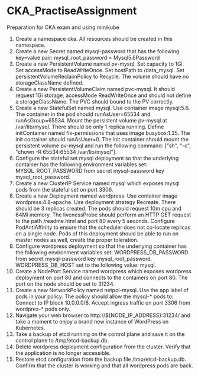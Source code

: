 # CKA_PractiseAssignment
Preparation for CKA exam and using minikube
1. Create a namespace cka. All resources should be created in this namespace.
2. Create a new Secret named mysql-password that has the following key=value pair:
mysql_root_password = Mysql5.6Password
3. Create a new PersistentVolume named pv-mysql.
Set capacity to 1Gi.
Set accessMode to ReadWriteOnce.
Set hostPath to /data_mysql.
Set persistentVolumeReclaimPolicy to Recycle.
The volume should have no storageClassName defined.
4. Create a new PersistentVolumeClaim named pvc-mysql. It should request 1Gi storage, accessMode ReadWriteOnce and should not define a storageClassName. The PVC should bound to the PV correctly.
5. Create a new StatefulSet named mysql.
Use container image mysql:5.6.
The container in the pod should runAsUser=65534 and runAsGroup=65534.
Mount the persistent volume pv-mysql at /var/lib/mysql.
There should be only 1 replica running.
Define initContainer named fix-permissions that uses image busybox:1.35.
The init container should runAsUser=0.
The init container should mount the persistent volume pv-mysql and run the following command: ["sh", "-c", "chown -R 65534:65534 /var/lib/mysql"].
6. Configure the stateful set mysql deployment so that the underlying container has the following environment variables set:
MYSQL_ROOT_PASSWORD from secret mysql-password key mysql_root_password.
7. Create a new ClusterIP Service named mysql which exposes mysql pods from the stateful set on port 3306.
8. Create a new Deployment named wordpress.
Use container image wordpress:4.8-apache.
Use deployment strategy Recreate.
There should be 3 replicas created.
The pods should request 10m cpu and 64Mi memory.
The livenessProbe should perform an HTTP GET request to the path /readme.html and port 80 every 5 seconds.
Configure PodAntiAffinity to ensure that the scheduler does not co-locate replicas on a single node.
Pods of this deployment should be able to run on master nodes as well, create the proper toleration.
9. Configure wordpress deployment so that the underlying container has the following environment variables set:
WORDPRESS_DB_PASSWORD from secret mysql-password key mysql_root_password.
WORDPRESS_DB_HOST set to the following value: mysql.
10. Create a NodePort Service named wordpress which exposes wordpress deployment on port 80 and connects to the containers on port 80. The port on the node should be set to 31234.
11. Create a new NetworkPolicy named netpol-mysql. Use the app label of pods in your policy. The policy should allow the mysql-* pods to:
Connect to IP block 10.0.0.0/8.
Accept ingress traffic on port 3306 from wordpres-* pods only.
12. Navigate your web browser to http://${NODE_IP_ADDRESS}:31234/ and take a moment to enjoy a brand new instance of WordPress on Kubernetes.
13. Take a backup of etcd running on the control plane and save it on the control plane to /tmp/etcd-backup.db.
14. Delete wordpress deployment configuration from the cluster. Verify that the application is no longer accessible.
15. Restore etcd configuration from the backup file /tmp/etcd-backup.db. Confirm that the cluster is working and that all wordpress pods are back.
